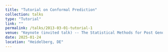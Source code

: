 ```yaml
---
title: "Tutorial on Conformal Prediction"
collection: talks
type: "Tutorial"
link: ""
permalink: /talks/2013-03-01-tutorial-1
venue: "Keynote (invited talk) -- The Statistical Methods for Post Genomic Data (SMPGD)"
date: 2025-01-24
location: "Heidelberg, DE"
---
```

